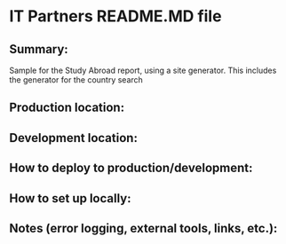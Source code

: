 # IT Partners README.MD file

## Summary: 

Sample for the Study Abroad report, using a site generator. This includes the generator for the country search

## Production location: 


## Development location: 


## How to deploy to production/development: 


## How to set up locally: 


## Notes (error logging, external tools, links, etc.): 


